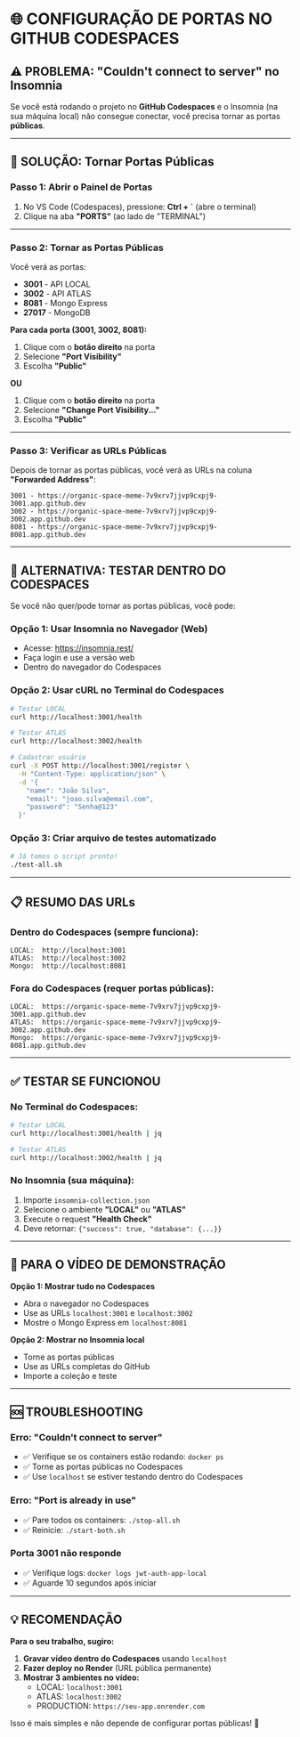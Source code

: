 # 🌐 CONFIGURAÇÃO DE PORTAS NO GITHUB CODESPACES

## ⚠️ PROBLEMA: "Couldn't connect to server" no Insomnia

Se você está rodando o projeto no **GitHub Codespaces** e o Insomnia (na sua máquina local) não consegue conectar, você precisa tornar as portas **públicas**.

---

## 🔧 SOLUÇÃO: Tornar Portas Públicas

### **Passo 1: Abrir o Painel de Portas**

1. No VS Code (Codespaces), pressione: **Ctrl + `** (abre o terminal)
2. Clique na aba **"PORTS"** (ao lado de "TERMINAL")

---

### **Passo 2: Tornar as Portas Públicas**

Você verá as portas:
- **3001** - API LOCAL
- **3002** - API ATLAS  
- **8081** - Mongo Express
- **27017** - MongoDB

**Para cada porta (3001, 3002, 8081):**

1. Clique com o **botão direito** na porta
2. Selecione **"Port Visibility"**
3. Escolha **"Public"**

**OU**

1. Clique com o **botão direito** na porta
2. Selecione **"Change Port Visibility..."**
3. Escolha **"Public"**

---

### **Passo 3: Verificar as URLs Públicas**

Depois de tornar as portas públicas, você verá as URLs na coluna **"Forwarded Address"**:

```
3001 - https://organic-space-meme-7v9xrv7jjvp9cxpj9-3001.app.github.dev
3002 - https://organic-space-meme-7v9xrv7jjvp9cxpj9-3002.app.github.dev
8081 - https://organic-space-meme-7v9xrv7jjvp9cxpj9-8081.app.github.dev
```

---

## 🎯 ALTERNATIVA: TESTAR DENTRO DO CODESPACES

Se você não quer/pode tornar as portas públicas, você pode:

### **Opção 1: Usar Insomnia no Navegador (Web)**
- Acesse: https://insomnia.rest/
- Faça login e use a versão web
- Dentro do navegador do Codespaces

### **Opção 2: Usar cURL no Terminal do Codespaces**
```bash
# Testar LOCAL
curl http://localhost:3001/health

# Testar ATLAS
curl http://localhost:3002/health

# Cadastrar usuário
curl -X POST http://localhost:3001/register \
  -H "Content-Type: application/json" \
  -d '{
    "name": "João Silva",
    "email": "joao.silva@email.com",
    "password": "Senha@123"
  }'
```

### **Opção 3: Criar arquivo de testes automatizado**
```bash
# Já temos o script pronto!
./test-all.sh
```

---

## 📋 RESUMO DAS URLs

### **Dentro do Codespaces (sempre funciona):**
```
LOCAL:  http://localhost:3001
ATLAS:  http://localhost:3002
Mongo:  http://localhost:8081
```

### **Fora do Codespaces (requer portas públicas):**
```
LOCAL:  https://organic-space-meme-7v9xrv7jjvp9cxpj9-3001.app.github.dev
ATLAS:  https://organic-space-meme-7v9xrv7jjvp9cxpj9-3002.app.github.dev
Mongo:  https://organic-space-meme-7v9xrv7jjvp9cxpj9-8081.app.github.dev
```

---

## ✅ TESTAR SE FUNCIONOU

### **No Terminal do Codespaces:**
```bash
# Testar LOCAL
curl http://localhost:3001/health | jq

# Testar ATLAS
curl http://localhost:3002/health | jq
```

### **No Insomnia (sua máquina):**
1. Importe `insomnia-collection.json`
2. Selecione o ambiente **"LOCAL"** ou **"ATLAS"**
3. Execute o request **"Health Check"**
4. Deve retornar: `{"success": true, "database": {...}}`

---

## 🎥 PARA O VÍDEO DE DEMONSTRAÇÃO

**Opção 1: Mostrar tudo no Codespaces**
- Abra o navegador no Codespaces
- Use as URLs `localhost:3001` e `localhost:3002`
- Mostre o Mongo Express em `localhost:8081`

**Opção 2: Mostrar no Insomnia local**
- Torne as portas públicas
- Use as URLs completas do GitHub
- Importe a coleção e teste

---

## 🆘 TROUBLESHOOTING

### **Erro: "Couldn't connect to server"**
- ✅ Verifique se os containers estão rodando: `docker ps`
- ✅ Torne as portas públicas no Codespaces
- ✅ Use `localhost` se estiver testando dentro do Codespaces

### **Erro: "Port is already in use"**
- ✅ Pare todos os containers: `./stop-all.sh`
- ✅ Reinicie: `./start-both.sh`

### **Porta 3001 não responde**
- ✅ Verifique logs: `docker logs jwt-auth-app-local`
- ✅ Aguarde 10 segundos após iniciar

---

## 💡 RECOMENDAÇÃO

**Para o seu trabalho, sugiro:**

1. **Gravar vídeo dentro do Codespaces** usando `localhost`
2. **Fazer deploy no Render** (URL pública permanente)
3. **Mostrar 3 ambientes no vídeo:**
   - LOCAL: `localhost:3001`
   - ATLAS: `localhost:3002`  
   - PRODUCTION: `https://seu-app.onrender.com`

Isso é mais simples e não depende de configurar portas públicas! 🚀
